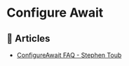 # Configure Await

## 📝 Articles

- [ConfigureAwait FAQ - Stephen Toub](https://devblogs.microsoft.com/dotnet/configureawait-faq/)
